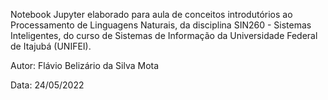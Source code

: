 Notebook Jupyter elaborado para aula de conceitos introdutórios ao Processamento de Linguagens Naturais, da disciplina SIN260 - Sistemas Inteligentes, do curso de Sistemas de Informação da Universidade Federal de Itajubá (UNIFEI).

Autor: Flávio Belizário da Silva Mota

Data: 24/05/2022
